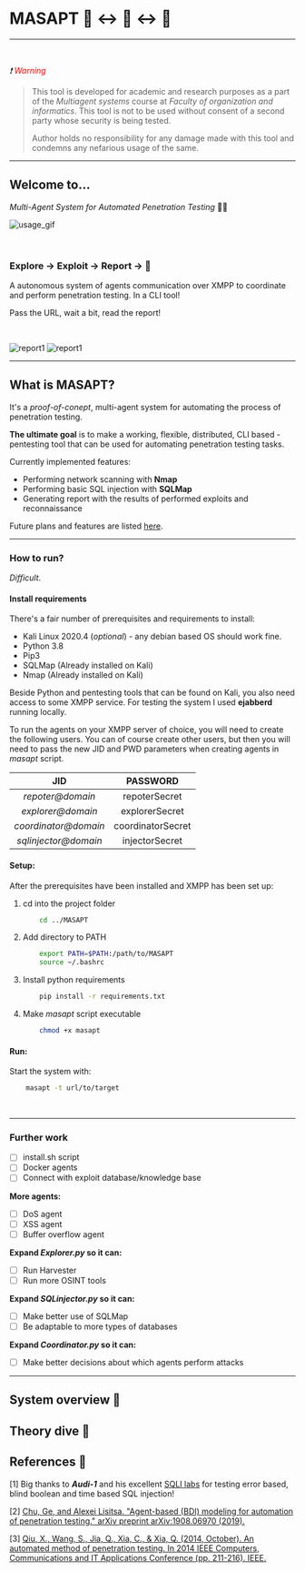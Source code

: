 # MASAPT 🤖 ↔ &#129302; ↔ 🤖
___

&nbsp;

_❗_ <span style="color:red">_Warning_</span>


> This tool is developed for academic and research purposes as a part of the
  _Multiagent systems_ course at _Faculty of organization and informatics_.
  This tool is not to be used without consent of a second party whose security
  is being tested.
>
> Author holds no responsibility for any damage made with this tool and
  condemns any nefarious usage of the same.

___

## Welcome to...

_Multi-Agent System for Automated Penetration Testing_ 🐱‍💻

![usage_gif](readme_files/run.gif)

&nbsp;

### Explore → Exploit → Report → 📝

A autonomous system of agents communication over XMPP to coordinate and perform
penetration testing. In a CLI tool!

Pass the URL, wait a bit, read the report!

&nbsp;
&nbsp;

![report1](readme_files/smallreport1.png) ![report1](readme_files/smallreport2.png)

___

## What is MASAPT?

It's a _proof-of-conept_, multi-agent system for automating the process of penetration testing.

**The ultimate goal** is to make a working, flexible, distributed, CLI based - pentesting tool
that can be used for automating penetration testing tasks.

Currently implemented features:

- Performing network scanning with __Nmap__
- Performing basic SQL injection with __SQLMap__
- Generating report with the results of performed exploits and reconnaissance

Future plans and features are listed [here](#Further-work).
___

### How to run?

_Difficult_.

#### Install requirements

There's a fair number of prerequisites and requirements to install:

- Kali Linux 2020.4 (_optional_) - any debian based OS should work fine.
- Python 3.8
- Pip3
- SQLMap (Already installed on Kali)
- Nmap (Already installed on Kali)

Beside Python and pentesting tools that can be found on Kali, you also need
access to some XMPP service. For testing the system I used **ejabberd**
running locally.

To run the agents on your XMPP server of choice, you will need to create
the following users. You can of course create other users, but then you
will need to pass the new JID and PWD parameters when creating agents in
_masapt_ script.

| JID | PASSWORD |
| :--:| :------: |
| _repoter@domain_ | repoterSecret |
| _explorer@domain_ | explorerSecret |
| _coordinator@domain_ | coordinatorSecret |
| _sqlinjector@domain_ | injectorSecret |

#### **Setup:**

After the prerequisites have been installed and XMPP has been set up:

1. cd into the project folder

    ```bash
        cd ../MASAPT
    ```

2. Add directory to PATH

    ```bash
        export PATH=$PATH:/path/to/MASAPT
        source ~/.bashrc
    ```

3. Install python requirements

    ```bash
        pip install -r requirements.txt
    ```

4. Make _masapt_ script executable

    ```bash
        chmod +x masapt
    ```

#### **Run:**

Start the system with:

```bash
    masapt -t url/to/target
```

&nbsp;

___

### Further work

- [ ] install.sh script
- [ ] Docker agents
- [ ] Connect with exploit database/knowledge base

**More agents:**

- [ ] DoS agent
- [ ] XSS agent
- [ ] Buffer overflow agent

**Expand _Explorer.py_ so it can:**

- [ ] Run Harvester
- [ ] Run more OSINT tools

**Expand _SQLinjector.py_ so it can:**

- [ ] Make better use of SQLMap
- [ ] Be adaptable to more types of databases

**Expand _Coordinator.py_ so it can:**

- [ ] Make better decisions about which agents perform attacks

___

## System overview 🔎

## Theory dive 📜

## References 🔗

[1] Big thanks to **_Audi-1_** and his excellent [SQLI labs](https://github.com/Audi-1/sqli-labs)
for testing error based, blind boolean and time based SQL injection!

[2] [Chu, Ge, and Alexei Lisitsa. "Agent-based (BDI) modeling for automation of penetration testing." arXiv preprint arXiv:1908.06970 (2019).](https://arxiv.org/abs/1908.06970)

[3] [Qiu, X., Wang, S., Jia, Q., Xia, C., & Xia, Q. (2014, October). An automated method of penetration testing. In 2014 IEEE Computers, Communications and IT Applications Conference (pp. 211-216). IEEE.](https://ieeexplore.ieee.org/abstract/document/7017198)
